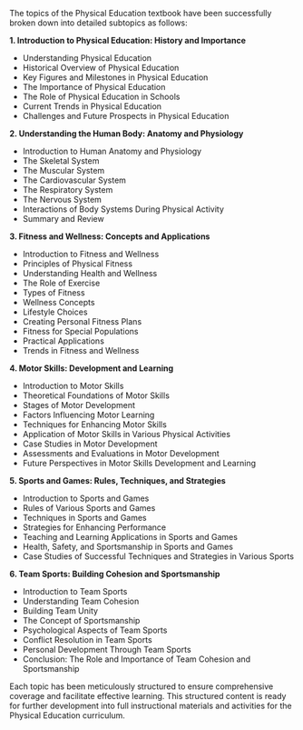 The topics of the Physical Education textbook have been successfully broken down into detailed subtopics as follows:

**1. Introduction to Physical Education: History and Importance**
   - Understanding Physical Education
   - Historical Overview of Physical Education
   - Key Figures and Milestones in Physical Education
   - The Importance of Physical Education
   - The Role of Physical Education in Schools
   - Current Trends in Physical Education
   - Challenges and Future Prospects in Physical Education

**2. Understanding the Human Body: Anatomy and Physiology**
   - Introduction to Human Anatomy and Physiology
   - The Skeletal System
   - The Muscular System
   - The Cardiovascular System
   - The Respiratory System
   - The Nervous System
   - Interactions of Body Systems During Physical Activity
   - Summary and Review

**3. Fitness and Wellness: Concepts and Applications**
   - Introduction to Fitness and Wellness
   - Principles of Physical Fitness
   - Understanding Health and Wellness
   - The Role of Exercise
   - Types of Fitness
   - Wellness Concepts
   - Lifestyle Choices
   - Creating Personal Fitness Plans
   - Fitness for Special Populations
   - Practical Applications
   - Trends in Fitness and Wellness

**4. Motor Skills: Development and Learning**
   - Introduction to Motor Skills
   - Theoretical Foundations of Motor Skills
   - Stages of Motor Development
   - Factors Influencing Motor Learning
   - Techniques for Enhancing Motor Skills
   - Application of Motor Skills in Various Physical Activities
   - Case Studies in Motor Development
   - Assessments and Evaluations in Motor Development
   - Future Perspectives in Motor Skills Development and Learning

**5. Sports and Games: Rules, Techniques, and Strategies**
   - Introduction to Sports and Games
   - Rules of Various Sports and Games
   - Techniques in Sports and Games
   - Strategies for Enhancing Performance
   - Teaching and Learning Applications in Sports and Games
   - Health, Safety, and Sportsmanship in Sports and Games
   - Case Studies of Successful Techniques and Strategies in Various Sports

**6. Team Sports: Building Cohesion and Sportsmanship**
   - Introduction to Team Sports
   - Understanding Team Cohesion
   - Building Team Unity
   - The Concept of Sportsmanship
   - Psychological Aspects of Team Sports
   - Conflict Resolution in Team Sports
   - Personal Development Through Team Sports
   - Conclusion: The Role and Importance of Team Cohesion and Sportsmanship

Each topic has been meticulously structured to ensure comprehensive coverage and facilitate effective learning. This structured content is ready for further development into full instructional materials and activities for the Physical Education curriculum.